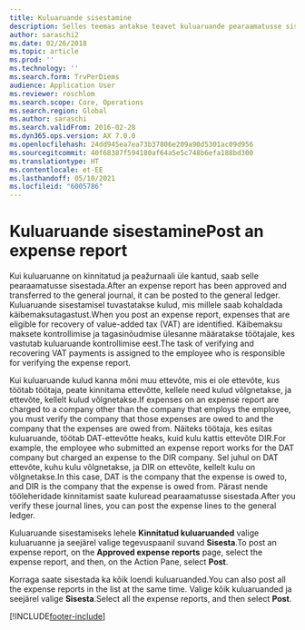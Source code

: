 ```yaml
---
title: Kuluaruande sisestamine
description: Selles teemas antakse teavet kuluaruande pearaamatusse sisestamise kohta.
author: saraschi2
ms.date: 02/26/2018
ms.topic: article
ms.prod: ''
ms.technology: ''
ms.search.form: TrvPerDiems
audience: Application User
ms.reviewer: roschlom
ms.search.scope: Core, Operations
ms.search.region: Global
ms.author: saraschi
ms.search.validFrom: 2016-02-28
ms.dyn365.ops.version: AX 7.0.0
ms.openlocfilehash: 24dd945ea7ea73b37806e209a90d5301ac09d956
ms.sourcegitcommit: 40f68387f594180af64a5e5c748b6efa188bd300
ms.translationtype: HT
ms.contentlocale: et-EE
ms.lasthandoff: 05/10/2021
ms.locfileid: "6005786"
---
```

# <a name="post-an-expense-report"></a><span data-ttu-id="c75e2-103">Kuluaruande sisestamine</span><span class="sxs-lookup"><span data-stu-id="c75e2-103">Post an expense report</span></span>

<span data-ttu-id="c75e2-104">Kui kuluaruanne on kinnitatud ja peažurnaali üle kantud, saab selle pearaamatusse sisestada.</span><span class="sxs-lookup"><span data-stu-id="c75e2-104">After an expense report has been approved and transferred to the general journal, it can be posted to the general ledger.</span></span> <span data-ttu-id="c75e2-105">Kuluaruande sisestamisel tuvastatakse kulud, mis millele saab kohaldada käibemaksutagastust.</span><span class="sxs-lookup"><span data-stu-id="c75e2-105">When you post an expense report, expenses that are eligible for recovery of value-added tax (VAT) are identified.</span></span> <span data-ttu-id="c75e2-106">Käibemaksu maksete kontrollimise ja tagasinõudmise ülesanne määratakse töötajale, kes vastutab kuluaruande kontrollimise eest.</span><span class="sxs-lookup"><span data-stu-id="c75e2-106">The task of verifying and recovering VAT payments is assigned to the employee who is responsible for verifying the expense report.</span></span>

<span data-ttu-id="c75e2-107">Kui kuluaruande kulud kanna mõni muu ettevõte, mis ei ole ettevõte, kus töötab töötaja, peate kinnitama ettevõtte, kellele need kulud võlgnetakse, ja ettevõte, kellelt kulud võlgnetakse.</span><span class="sxs-lookup"><span data-stu-id="c75e2-107">If expenses on an expense report are charged to a company other than the company that employs the employee, you must verify the company that those expenses are owed to and the company that the expenses are owed from.</span></span> <span data-ttu-id="c75e2-108">Näiteks töötaja, kes esitas kuluaruande, töötab DAT-ettevõtte heaks, kuid kulu kattis ettevõte DIR.</span><span class="sxs-lookup"><span data-stu-id="c75e2-108">For example, the employee who submitted an expense report works for the DAT company but charged an expense to the DIR company.</span></span> <span data-ttu-id="c75e2-109">Sel juhul on DAT ettevõte, kuhu kulu võlgnetakse, ja DIR on ettevõte, kellelt kulu on võlgnetakse.</span><span class="sxs-lookup"><span data-stu-id="c75e2-109">In this case, DAT is the company that the expense is owed to, and DIR is the company that the expense is owed from.</span></span> <span data-ttu-id="c75e2-110">Pärast nende tööleheridade kinnitamist saate kuluread pearaamatusse sisestada.</span><span class="sxs-lookup"><span data-stu-id="c75e2-110">After you verify these journal lines, you can post the expense lines to the general ledger.</span></span>

<span data-ttu-id="c75e2-111">Kuluaruande sisestamiseks lehele **Kinnitatud kuluaruanded** valige kuluaruanne ja seejärel valige tegevuspaanil suvand **Sisesta**.</span><span class="sxs-lookup"><span data-stu-id="c75e2-111">To post an expense report, on the **Approved expense reports** page, select the expense report, and then, on the Action Pane, select **Post**.</span></span>

<span data-ttu-id="c75e2-112">Korraga saate sisestada ka kõik loendi kuluaruanded.</span><span class="sxs-lookup"><span data-stu-id="c75e2-112">You can also post all the expense reports in the list at the same time.</span></span> <span data-ttu-id="c75e2-113">Valige kõik kuluaruanded ja seejärel valige **Sisesta**.</span><span class="sxs-lookup"><span data-stu-id="c75e2-113">Select all the expense reports, and then select **Post**.</span></span>


[!INCLUDE[footer-include](../includes/footer-banner.md)]